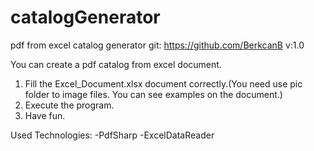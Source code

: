 # catalogGenerator
pdf from excel catalog generator
git: https://github.com/BerkcanB
v:1.0

You can create a pdf catalog from excel document.

1. Fill the Excel_Document.xlsx document correctly.(You need use pic folder to image files. You can see examples on the document.)
2. Execute the program.
3. Have fun.




Used Technologies:
-PdfSharp
-ExcelDataReader
